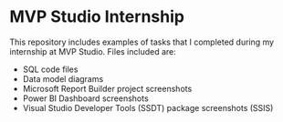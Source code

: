 # MVP Studio Internship

This repository includes examples of tasks that I completed during my internship at MVP Studio. Files included are:
  - SQL code files
  - Data model diagrams
  - Microsoft Report Builder project screenshots
  - Power BI Dashboard screenshots
  - Visual Studio Developer Tools (SSDT) package screenshots (SSIS)
